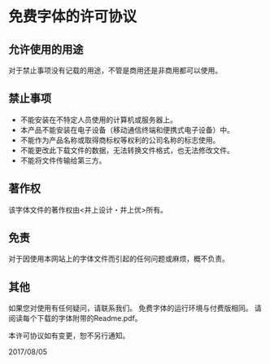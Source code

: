 # 免费字体的许可协议

## 允许使用的用途
对于禁止事项没有记载的用途，不管是商用还是非商用都可以使用。

## 禁止事项
- 不能安装在不特定人员使用的计算机或服务器上。
- 本产品不能安装在电子设备（移动通信终端和便携式电子设备）中。
- 不能作为产品名称或取得商标权等权利的公司名称的标志使用。
- 不能更改此下载文件的数据，无法转换文件格式，也无法修改文件。
- 不能将文件传输给第三方。

## 著作权
该字体文件的著作权由<井上设计・井上优>所有。

## 免责
对于因使用本网站上的字体文件而引起的任何问题或麻烦，概不负责。

## 其他
如果您对使用有任何疑问，请联系我们。
免费字体的运行环境与付费版相同。
请阅读每个下载的字体附带的Readme.pdf。

本许可协议如有变更，恕不另行通知。

2017/08/05
